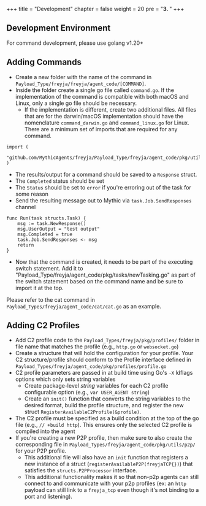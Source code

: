 +++
title = "Development"
chapter = false
weight = 20
pre = "<b>3. </b>"
+++

## Development Environment

For command development, please use golang v1.20+

## Adding Commands

- Create a new folder with the name of the command in `Payload_Type/freyja/freyja/agent_code/[COMMAND]`.
- Inside the folder create a single go file called `command.go`. If the implementation of the command is compatible with both macOS and Linux, only a single go file should be necessary. 
  - If the implementation is different, create two additional files. All files that are for the darwin/macOS implementation should have the nomenclature `command_darwin.go` and `command_linux.go` for Linux. There are a minimum set of imports that are required for any command.
```
import (
	"github.com/MythicAgents/freyja/Payload_Type/freyja/agent_code/pkg/utils/structs"
)
```

- The results/output for a command should be saved to a `Response` struct.  
- The `Completed` status should be set
- The `Status` should be set to `error` if you're erroring out of the task for some reason
- Send the resulting message out to Mythic via `task.Job.SendResponses` channel

```
func Run(task structs.Task) {
	msg := task.NewResponse()
	msg.UserOutput = "test output"
	msg.Completed = true
	task.Job.SendResponses <- msg
	return
}
```
- Now that the command is created, it needs to be part of the executing switch statement. Add it to "Payload_Type/freyja/agent_code/pkg/tasks/newTasking.go" as part of the switch statement based on the command name and be sure to import it at the top.

Please refer to the cat command in `Payload_Types/freyja/agent_code/cat/cat.go` as an example.


## Adding C2 Profiles

- Add C2 profile code to the `Payload_Types/freyja/pkg/profiles/` folder in file name that matches the profile 
  (e.g., `http.go` or `websocket.go`)
- Create a structure that will hold the configuration for your profile. Your C2 structure/profile should conform to 
  the Profile interface defined in `Payload_Types/freyja/agent_code/pkg/profiles/profile.go`
- C2 profile parameters are passed in at build time using Go's `-X` ldflags options which only sets string variables
  - Create package-level _string_ variables for each C2 profile configurable option (e.g., `var USER_AGENT string`)
  - Create an `init()` function that converts the string variables to the desired format, build the profile structure, 
    and register the new struct `RegisterAvailableC2Profile(&profile)`. 
- The C2 profile must be specified as a build condition at the top of the go file (e.g., `// +build http`). 
  This ensures only the selected C2 profile is compiled into the agent
- If you're creating a new P2P profile, then make sure to also create the corresponding file in `Payload_Types/freyja/agent_code/pkg/utils/p2p/` for your P2P profile.
  - This additional file will also have an `init` function that registers a new instance of a struct (`registerAvailableP2P(freyjaTCP{})`) that satisfies the `structs.P2PProcessor` interface.
  - This additional functionality makes it so that non-p2p agents can still connect to and communicate with your p2p profiles (ex: an `http` payload can still link to a `freyja_tcp` even though it's not binding to a port and listening).




